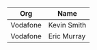 | Org                    | Name                                                |
| -----------------------| ----------------------------------------------------|
| Vodafone| Kevin Smith |
| Vodafone| Eric Murray |
